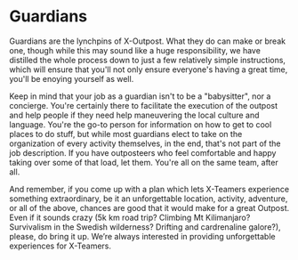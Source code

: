 # Guardians

Guardians are the lynchpins of X-Outpost. What they do can make or break one, though while this may sound like a huge responsibility, we have distilled the whole process down to just a few relatively simple instructions, which will ensure that you'll not only ensure everyone's having a great time, you'll be enoying yourself as well.

Keep in mind that your job as a guardian isn't to be a "babysitter", nor a concierge. You're certainly there to facilitate the execution of the outpost and help people if they need help maneuvering the local culture and language. You're the go-to person for information on how to get to cool places to do stuff, but while most guardians elect to take on the organization of every activity themselves, in the end, that's not part of the job description. If you have outposteers who feel comfortable and happy taking over some of that load, let them. You're all on the same team, after all.

And remember, if you come up with a plan which lets X-Teamers experience something extraordinary, be it an unforgettable location, activity, adventure, or all of the above, chances are good that it would make for a great Outpost. Even if it sounds crazy (5k km road trip? Climbing Mt Kilimanjaro? Survivalism in the Swedish wilderness? Drifting and cardrenaline galore?), please, do bring it up. We’re always interested in providing unforgettable experiences for X-Teamers.

